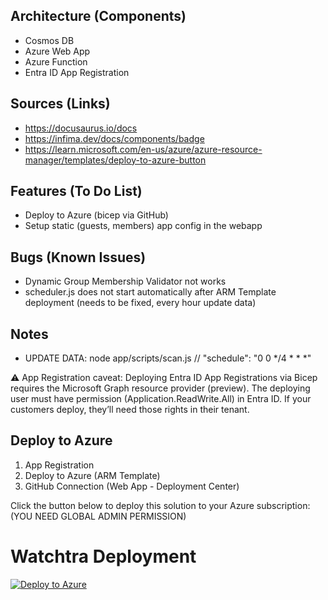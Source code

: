 ## Architecture (Components)
- Cosmos DB
- Azure Web App
- Azure Function
- Entra ID App Registration

## Sources (Links)
- https://docusaurus.io/docs
- https://infima.dev/docs/components/badge
- https://learn.microsoft.com/en-us/azure/azure-resource-manager/templates/deploy-to-azure-button

## Features (To Do List)
- Deploy to Azure (bicep via GitHub)
- Setup static (guests, members) app config in the webapp   

## Bugs (Known Issues)
- Dynamic Group Membership Validator not works
- scheduler.js does not start automatically after ARM Template deployment (needs to be fixed, every hour update data)

## Notes

- UPDATE DATA: node app/scripts/scan.js 
      // "schedule": "0 0 */4 * * *"


⚠️ App Registration caveat:
Deploying Entra ID App Registrations via Bicep requires the Microsoft Graph resource provider (preview). The deploying user must have permission (Application.ReadWrite.All) in Entra ID. If your customers deploy, they’ll need those rights in their tenant.

## Deploy to Azure
1. App Registration
2. Deploy to Azure (ARM Template)
3. GitHub Connection (Web App - Deployment Center)

Click the button below to deploy this solution to your Azure subscription: (YOU NEED GLOBAL ADMIN PERMISSION)

# Watchtra Deployment

[![Deploy to Azure](https://aka.ms/deploytoazurebutton)](https://portal.azure.com/#create/Microsoft.Template/uri/https%3A%2F%2Fraw.githubusercontent.com%2Fnicowyss%2Fwatchtra%2Fmain%2Fdeployment%2Fazuredeploy.json)



